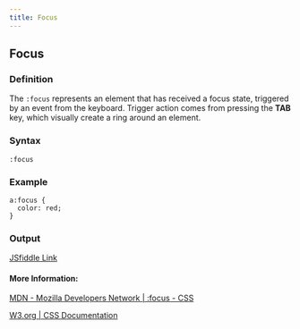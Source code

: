 ```yaml
---
title: Focus
---
```

## Focus

### Definition

The `:focus` represents an element that has received a focus state, triggered by an event from the keyboard. Trigger action comes from pressing the **TAB** key, which visually create a ring around an element.

### Syntax

`:focus`

### Example

```
a:focus {
  color: red;  
}
```

### Output
[JSfiddle Link](https://jsfiddle.net/ejae7vb3/1/)


#### More Information:
[MDN - Mozilla Developers Network | :focus - CSS](https://developer.mozilla.org/en-US/docs/Web/CSS/:focus)

[W3.org | CSS Documentation](https://www.w3.org/TR/CSS2/selector.html#dynamic-pseudo-classes)
